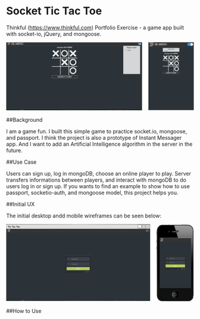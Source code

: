# Socket Tic Tac Toe

Thinkful (https://www.thinkful.com) Portfolio Exercise - a game app built with socket-io, jQuery, and mongoose.

![tic tac toe](https://github.com/wangmeng255/socket-ttt/blob/dev/images/tic-tac-toe-ini.png "Playing Tic Tac Toe on laptop")

##Background

I am a game fun. I built this simple game to practice socket.io, mongoose, and passport. I think the project is also a prototype of Instant Messager app. And I want to add  an Artificial Intelligence algorithm in the server in the future.

##Use Case

Users can sign up, log in mongoDB, choose an online player to play. Server transfers informations between players, and interact with mongoDB to do users log in or sign up. If you wants to find an example to show how to use passport, socketio-auth, and mongoose model, this project helps you.

##Initial UX

The initial desktop andd mobile wireframes can be seen below:

![tic tac toe login](https://github.com/wangmeng255/socket-ttt/blob/dev/images/tic-tac-toe-login.png "log in Tic Tac Toe on laptop")

##How to Use